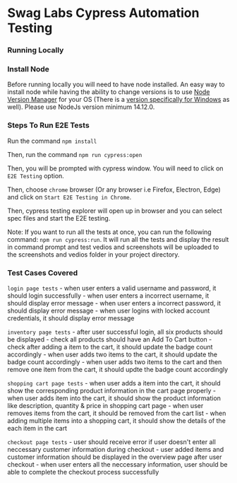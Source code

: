 # Swag Labs Cypress Automation Testing

### Running Locally

### Install Node

Before running locally you will need to have node installed. An easy way to install node while having the ability to change versions is to use [Node Version Manager](https://github.com/nvm-sh/nvm#installing-and-updating) for your OS (There is a [version specifically for Windows](https://github.com/coreybutler/nvm-windows) as well). Please use NodeJs version minimum 14.12.0.


### Steps To Run E2E Tests

Run the command `npm install`

Then, run the command `npm run cypress:open`

Then, you will be prompted with cypress window. You will need to click on `E2E Testing` option.

Then, choose `chrome` browser (Or any browser i.e Firefox, Electron, Edge) and click on `Start E2E Testing in Chrome`.

Then, cypress testing explorer will open up in browser and you can select spec files and start the E2E testing.


Note: If you want to run all the tests at once, you can run the following command: `npm run cypress:run`. It will run all the tests and display the result in command prompt and test vedios and screenshots will be uploaded to the screenshots and vedios folder in your project directory.


### Test Cases Covered

`login page tests`
    - when user enters a valid username and password, it should login successfully 
    - when user enters a incorrect username, it should display error message 
    - when user enters a incorrect password, it should display error message 
    - when user logins with locked account credentials, it should display error message


 `inventory page tests`
    - after user successful login, all six products should be displayed 
    - check all products should have an Add To Cart button 
    - check after adding a item to the cart, it should update the badge count accordingly 
    - when user adds two items to the cart, it should update the badge count accordingly 
    - when user adds two items to the cart and then remove one item from the cart, it should updte the badge count accordingly 


  `shopping cart page tests`
    - when user adds a item into the cart, it should show the corresponding product information in the cart page properly 
    - when user adds item into the cart, it should show the product information like description, quantity & price in shopping cart page
    - when user removes items from the cart, it should be removed from the cart list
    - when adding multiple items into a shopping cart, it should show the details of the each item in the cart


  `checkout page tests`
    - user should receive error if user doesn't enter all neccessary customer information during checkout 
    - user added items and customer information should be displayed in the overview page after user checkout
    - when user enters all the neccessary information, user should be able to complete the checkout process successfully
    

